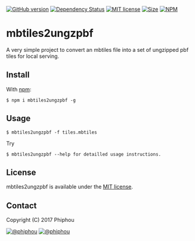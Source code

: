 [![GitHub version](https://badge.fury.io/gh/phiphou%2Fmbtiles2ungzpbf.svg)](https://badge.fury.io/gh/phiphou%2Fmbtiles2ungzpbf)
[![Dependency Status](https://david-dm.org/phiphou/mbtiles2ungzpbf.svg)](https://david-dm.org/phiphou/mbtiles2ungzpbf)
[![MIT license](https://img.shields.io/badge/Licence-MIT-blue.svg)](http://opensource.org/licenses/MIT)
[![Size](https://reposs.herokuapp.com/?path=phiphou/mbtiles2ungzpbf)](#)
[![NPM](https://nodei.co/npm/mbtiles2ungzpbf.png?downloads=true&stars=true)](https://nodei.co/npm/mbtiles2ungzpbf/)


# mbtiles2ungzpbf

A very simple project to convert an mbtiles file into a set of ungzipped pbf tiles for local serving.

## Install

With [npm](https://npmjs.org):

```
$ npm i mbtiles2ungzpbf -g
```

## Usage

```
$ mbtiles2ungzpbf -f tiles.mbtiles
```
Try

```
$ mbtiles2ungzpbf --help for detailled usage instructions.
```

## License
mbtiles2ungzpbf is available under the [MIT license](https://tldrlegal.com/license/mit-license).

## Contact

Copyright (C) 2017 Phiphou

[![@phiphou](https://img.shields.io/badge/github-phiphou-green.svg)](https://github.com/phiphou) [![@__phiphou__](https://img.shields.io/badge/twitter-__phiphou__-blue.svg)](https://twitter.com/__phiphou__)
